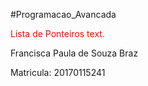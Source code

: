 
#Programacao_Avancada
<p style='color:red'> Lista de Ponteiros text.</p>

Francisca Paula de Souza Braz

Matricula: 20170115241

